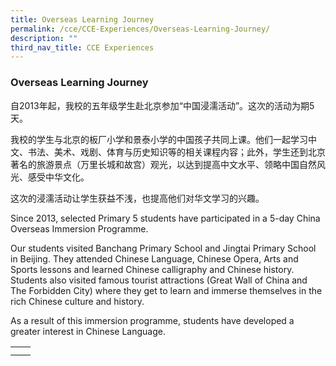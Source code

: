```yaml
---
title: Overseas Learning Journey
permalink: /cce/CCE-Experiences/Overseas-Learning-Journey/
description: ""
third_nav_title: CCE Experiences
---
```

### Overseas Learning Journey

自2013年起，我校的五年级学生赴北京参加“中国浸濡活动”。这次的活动为期5天。

我校的学生与北京的板厂小学和景泰小学的中国孩子共同上课。他们一起学习中文、书法、美术、戏剧、体育与历史知识等的相关课程内容；此外，学生还到北京著名的旅游景点（万里长城和故宫）观光，以达到提高中文水平、领略中国自然风光、感受中华文化。

这次的浸濡活动让学生获益不浅，也提高他们对华文学习的兴趣。

Since 2013, selected Primary 5 students have participated in a 5-day China Overseas Immersion Programme.

Our students visited Banchang Primary School and Jingtai Primary School in Beijing. They attended Chinese Language, Chinese Opera, Arts and Sports lessons and learned Chinese calligraphy and Chinese history. Students also visited famous tourist attractions (Great Wall of China and The Forbidden City) where they get to learn and immerse themselves in the rich Chinese culture and history.

As a result of this immersion programme, students have developed a greater interest in Chinese Language.

|  |  |
|---|---|
|  |  |
|  |  |